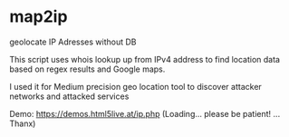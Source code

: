 # map2ip
geolocate IP Adresses without DB

This script uses whois lookup up from IPv4 address to find location data based on regex results and Google maps.

I used it for
Medium precision geo location tool to discover attacker networks and attacked services

Demo: https://demos.html5live.at/ip.php (Loading... please be patient! ... Thanx) 
